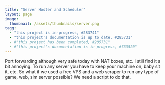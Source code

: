 ```yaml
---
title: "Server Hoster and Scheduler"
layout: page
image:
  thumbnail: /assets/thumbnails/server.png
tagg:
  - "this project is in-progress, #283741"
  - "this project's documentation is up to date, #285731"
  - #"this project has been completed, #285731"
  - #"this project's documentation is in progress, #733520"
---
```

Port forwarding although very safe today with NAT boxes, etc. I still find it a bit annoying. To run any server you have to keep your machine on, baby sit it, etc. So what if we used a free VPS and a web scraper to run any type of game, web, sim server possible? We need a script to do that.
